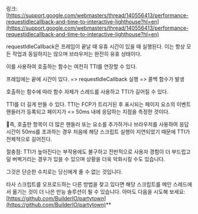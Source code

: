 링크: [https://support.google.com/webmasters/thread/140556413/performance-requestidlecallback-and-time-to-interactive-lighthouse?hl=en](https://support.google.com/webmasters/thread/140556413/performance-requestidlecallback-and-time-to-interactive-lighthouse?hl=en)

requestIdleCallback은 프레임이 끝날 때 유휴 시간이 있을 때 실행된다. 
이는 항상 모든 작업과 동일하지는 않으며 브라우저는 완전히 유휴 상태이다.

이를 사용하여 호출하는 함수는 여전히 TTI를 연장할 수 있다.

프레임에는 끝에 시간이 있다. => requestIdleCallback 실행 => 콜백 함수가 발생

호출하는 함수에 따라 함수 자체가 스레드를 사용하고 TTI가 길어질 수 있다.

TTI를 더 길게 만들 수 있다. 
TTI는 FCP가 트리거된 후 표시되는 페이지 요소의 이벤트 핸들러가 등록되고 
페이지가 <= 50ms 내에 응답하는 지점을 측정한 것이다. 

즉, 호출한 항목이 더 많은 핸들러 또는 요소를 추가하거나 브라우저를 사용하여 응답 시간이 50ms를 초과하는 경우 처음에 해당 스크립트 실행이 지연되었기 때문에 TTI가 전체적으로 길어진다.

절충점: TTI가 높아진다는 부작용에도 불구하고 전반적으로 사용자 경험이 더 부드럽고 덜 버벅거리는 경우가 있을 수 있으며 상황을 더욱 악화시킬 수도 있습니다.

그것은 단순한 수치로는 당신에게 줄 수 없는 것입니다.

타사 스크립트를 오프로드하는 다른 방법을 찾고 있다면 해당 스크립트를 메인 스레드에서 옮기는 것이 더 나은 만능 솔루션이 될 수 있습니다. 아마도 다음을 시도해 보세요:  [https://github.com/BuilderIO/partytown](https://github.com/BuilderIO/partytown)**